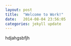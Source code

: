 ```yaml
---
layout: post
title:  "Welcome to Work!"
date:   2014-08-04 23:56:05
categories: jekyll update
---
```

hdjahgsbfjh